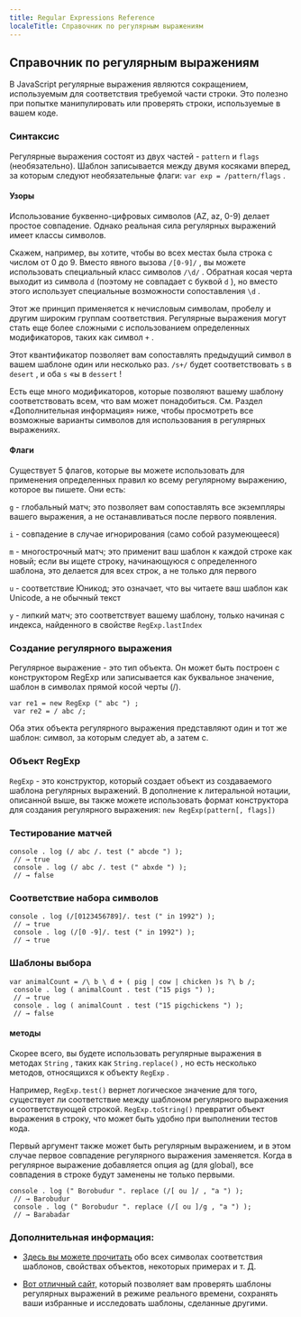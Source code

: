 ```yaml
---
title: Regular Expressions Reference
localeTitle: Справочник по регулярным выражениям
---
```

## Справочник по регулярным выражениям

В JavaScript регулярные выражения являются сокращением, используемым для соответствия требуемой части строки. Это полезно при попытке манипулировать или проверять строки, используемые в вашем коде.

### Синтаксис

Регулярные выражения состоят из двух частей - `pattern` и `flags` (необязательно). Шаблон записывается между двумя косяками вперед, за которым следуют необязательные флаги: `var exp = /pattern/flags` .

#### Узоры

Использование буквенно-цифровых символов (AZ, az, 0-9) делает простое совпадение. Однако реальная сила регулярных выражений имеет классы символов.

Скажем, например, вы хотите, чтобы во всех местах была строка с числом от 0 до 9. Вместо явного вызова `/[0-9]/` , вы можете использовать специальный класс символов `/\d/` . Обратная косая черта выходит из символа `d` (поэтому не совпадает с буквой `d` ), но вместо этого использует специальные возможности сопоставления `\d` .

Этот же принцип применяется к нечисловым символам, пробелу и другим широким группам соответствия. Регулярные выражения могут стать еще более сложными с использованием определенных модификаторов, таких как символ `+` .

Этот квантификатор позволяет вам сопоставлять предыдущий символ в вашем шаблоне один или несколько раз. `/s+/` будет соответствовать `s` в `desert` , и оба `s` «ы в `dessert` !

Есть еще много модификаторов, которые позволяют вашему шаблону соответствовать всем, что вам может понадобиться. См. Раздел «Дополнительная информация» ниже, чтобы просмотреть все возможные варианты символов для использования в регулярных выражениях.

#### Флаги

Существует 5 флагов, которые вы можете использовать для применения определенных правил ко всему регулярному выражению, которое вы пишете. Они есть:

`g` - глобальный матч; это позволяет вам сопоставлять все экземпляры вашего выражения, а не останавливаться после первого появления.

`i` - совпадение в случае игнорирования (само собой разумеющееся)

`m` - многострочный матч; это применит ваш шаблон к каждой строке как новый; если вы ищете строку, начинающуюся с определенного шаблона, это делается для всех строк, а не только для первого

`u` - соответствие Юникод; это означает, что вы читаете ваш шаблон как Unicode, а не обычный текст

`y` - липкий матч; это соответствует вашему шаблону, только начиная с индекса, найденного в свойстве `RegExp.lastIndex`

### Создание регулярного выражения

Регулярное выражение - это тип объекта. Он может быть построен с конструктором RegExp или записывается как буквальное значение, шаблон в символах прямой косой черты (/).
```
var re1 = new RegExp (" abc ") ; 
 var re2 = / abc /; 
```

Оба этих объекта регулярного выражения представляют один и тот же шаблон: символ, за которым следует ab, а затем c.

### Объект RegExp

`RegExp` - это конструктор, который создает объект из создаваемого шаблона регулярных выражений. В дополнение к литеральной нотации, описанной выше, вы также можете использовать формат конструктора для создания регулярного выражения: `new RegExp(pattern[, flags])`

### Тестирование матчей
```
console . log (/ abc /. test (" abcde ") ); 
 // → true 
 console . log (/ abc /. test (" abxde ") ); 
 // → false 
```

### Соответствие набора символов
```
console . log (/[0123456789]/. test (" in 1992") ); 
 // → true 
 console . log (/[0 -9]/. test (" in 1992") ); 
 // → true 
```

### Шаблоны выбора
```
var animalCount = /\ b \ d + ( pig | cow | chicken )s ?\ b /; 
 console . log ( animalCount . test ("15 pigs ") ); 
 // → true 
 console . log ( animalCount . test ("15 pigchickens ") ); 
 // → false 
```

#### методы

Скорее всего, вы будете использовать регулярные выражения в методах `String` , таких как `String.replace()` , но есть несколько методов, относящихся к объекту `RegExp` .

Например, `RegExp.test()` вернет логическое значение для того, существует ли соответствие между шаблоном регулярного выражения и соответствующей строкой. `RegExp.toString()` превратит объект выражения в строку, что может быть удобно при выполнении тестов кода.

Первый аргумент также может быть регулярным выражением, и в этом случае первое совпадение регулярного выражения заменяется. Когда в регулярное выражение добавляется опция ag (для global), все совпадения в строке будут заменены не только первыми.
```
console . log (" Borobudur ". replace (/[ ou ]/ , "a ") ); 
 // → Barobudur 
 console . log (" Borobudur ". replace (/[ ou ]/g , "a ") ); 
 // → Barabadar 
```

### Дополнительная информация:

*   [Здесь вы можете прочитать](https://developer.mozilla.org/en-US/docs/Web/JavaScript/Reference/Global_Objects/RegExp) обо всех символах соответствия шаблонов, свойствах объектов, некоторых примерах и т. Д.
    
*   [Вот отличный сайт,](https://regex101.com/) который позволяет вам проверять шаблоны регулярных выражений в режиме реального времени, сохранять ваши избранные и исследовать шаблоны, сделанные другими.